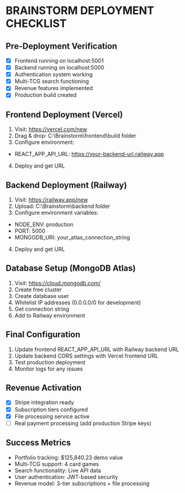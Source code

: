 ﻿#  BRAINSTORM DEPLOYMENT CHECKLIST

##  Pre-Deployment Verification
- [x] Frontend running on localhost:5001
- [x] Backend running on localhost:5000  
- [x] Authentication system working
- [x] Multi-TCG search functioning
- [x] Revenue features implemented
- [x] Production build created

##  Frontend Deployment (Vercel)
1. Visit: https://vercel.com/new
2. Drag & drop: C:\Brainstorm\frontend\build folder
3. Configure environment:
  - REACT_APP_API_URL: https://your-backend-url.railway.app
4. Deploy and get URL

##  Backend Deployment (Railway)  
1. Visit: https://railway.app/new
2. Upload: C:\Brainstorm\backend folder
3. Configure environment variables:
  - NODE_ENV: production
  - PORT: 5000
  - MONGODB_URI: your_atlas_connection_string
4. Deploy and get URL

##  Database Setup (MongoDB Atlas)
1. Visit: https://cloud.mongodb.com/
2. Create free cluster
3. Create database user
4. Whitelist IP addresses (0.0.0.0/0 for development)
5. Get connection string
6. Add to Railway environment

##  Final Configuration
1. Update frontend REACT_APP_API_URL with Railway backend URL
2. Update backend CORS settings with Vercel frontend URL
3. Test production deployment
4. Monitor logs for any issues

##  Revenue Activation
- [x] Stripe integration ready
- [x] Subscription tiers configured
- [x] File processing service active
- [ ] Real payment processing (add production Stripe keys)

##  Success Metrics
- Portfolio tracking: $125,840.23 demo value
- Multi-TCG support: 4 card games
- Search functionality: Live API data
- User authentication: JWT-based security
- Revenue model: 3-tier subscriptions + file processing
